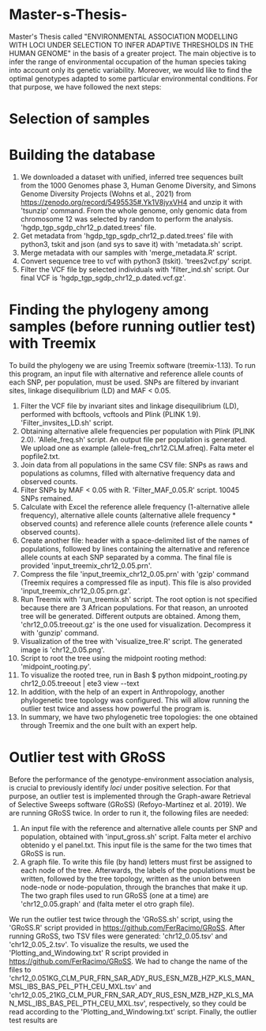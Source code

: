 # Master-s-Thesis-
Master's Thesis called "ENVIRONMENTAL ASSOCIATION MODELLING WITH LOCI UNDER SELECTION TO INFER ADAPTIVE THRESHOLDS IN THE HUMAN GENOME" in the basis of a greater project.
The main objective is to infer the range of environmental occupation of the human species taking into account only its genetic variability. Moreover, we would like to find the optimal genotypes adapted to some particular environmental conditions. For that purpose, we have followed the next steps:

# Selection of samples


# Building the database 
1. We downloaded a dataset with unified, inferred tree sequences built from the 1000 Genomes phase 3, Human Genome Diversity, and Simons Genome Diversity Projects (Wohns et al., 2021) from https://zenodo.org/record/5495535#.Yk1V8jyxVH4 and unzip it with 'tsunzip' command. From the whole genome, only genomic data from chromosome 12 was selected by random to perform the analysis. 'hgdp_tgp_sgdp_chr12_p.dated.trees' file.
2. Get metadata from 'hgdp_tgp_sgdp_chr12_p.dated.trees' file with python3, tskit and json (and sys to save it) with 'metadata.sh' script.
3. Merge metadata with our samples with 'merge_metadata.R' script.
4. Convert sequence tree to vcf with python3 (tskit). 'trees2vcf.py' script.
5. Filter the VCF file by selected individuals with 'filter_ind.sh' script. Our final VCF is 'hgdp_tgp_sgdp_chr12_p.dated.vcf.gz'.

# Finding the phylogeny among samples (before running outlier test) with Treemix
To build the phylogeny we are using Treemix software (treemix-1.13). To run this program, an input file with alternative and reference allele counts of each SNP, per population, must be used. SNPs are filtered by invariant sites, linkage disequilibrium (LD) and MAF < 0.05.
1. Filter the VCF file by invariant sites and linkage disequilibrium (LD), performed with bcftools, vcftools and Plink (PLINK 1.9). 'Filter_invsites_LD.sh' script. 
2. Obtaining alternative allele frequencies per population with Plink (PLINK 2.0). 'Allele_freq.sh' script. An output file per population is generated. We upload one as example (allele-freq_chr12.CLM.afreq). Falta meter el popfile2.txt. 
3. Join data from all populations in the same CSV file: SNPs as raws and populations as columns, filled with alternative frequency data and observed counts. 
4. Filter SNPs by MAF < 0.05 with R. 'Filter_MAF_0.05.R' script. 10045 SNPs remained. 
5. Calculate with Excel the reference allele frequency (1-alternative allele frequency), alternative allele counts (alternative allele frequency * observed counts) and reference allele counts (reference allele counts * observed counts). 
6. Create another file: header with a space-delimited list of the names of populations, followed by lines containing the alternative and reference allele counts at each SNP separated by a comma. The final file is provided 'input_treemix_chr12_0.05.prn'.
7. Compress the file 'input_treemix_chr12_0.05.prn' with 'gzip' command (Treemix requires a compressed file as input). This file is also provided 'input_treemix_chr12_0.05.prn.gz'.
8. Run Treemix with 'run_treemix.sh' script. The root option is not specified because there are 3 African populations. For that reason, an unrooted tree will be generated. Different outputs are obtained. Among them, 'chr12_0.05.treeout.gz' is the one used for visualization. Decompress it with 'gunzip' command. 
9. Visualization of the tree with 'visualize_tree.R' script. The generated image is 'chr12_0.05.png'. 
10. Script to root the tree using the midpoint rooting method: 'midpoint_rooting.py'. 
11. To visualize the rooted tree, run in Bash $ python midpoint_rooting.py chr12_0.05.treeout | ete3 view --text
12. In addition, with the help of an expert in Anthropology, another phylogenetic tree topology was configured. This will allow running the outlier test twice and assess how powerful the program is.
13. In summary, we have two phylogenetic tree topologies: the one obtained through Treemix and the one built with an expert help. 

# Outlier test with GRoSS 
Before the performance of the genotype-environment association analysis, is crucial to previously identify *loci* under positive selection. For that purpose, an outlier test is implemented through the Graph-aware Retrieval of Selective Sweeps software (GRoSS) (Refoyo-Martínez et al. 2019). We are running GRoSS twice. In order to run it, the following files are needed:
1. An input file with the reference and alternative allele counts per SNP and population, obtained with 'input_gross.sh' script. Falta meter el archivo obtenido y el panel.txt. This input file is the same for the two times that GRoSS is run. 
2. A graph file. To write this file (by hand) letters must first be assigned to each node of the tree. Afterwards, the labels of the populations must be written, followed by the tree topology, written as the union between node-node or node-population, through the branches that make it up. The two graph files used to run GRoSS (one at a time) are 'chr12_0.05.graph' and (falta meter el otro graph file).

We run the outlier test twice through the 'GRoSS.sh' script, using the 'GRoSS.R' script provided in https://github.com/FerRacimo/GRoSS. After running GRoSS, two TSV files were generated: 'chr12_0.05.tsv' and 'chr12_0.05_2.tsv'. To visualize the results, we used the 'Plotting_and_Windowing.txt' R script provided in https://github.com/FerRacimo/GRoSS. We had to change the name of the files to 'chr12_0.051KG_CLM_PUR_FRN_SAR_ADY_RUS_ESN_MZB_HZP_KLS_MAN_MSL_IBS_BAS_PEL_PTH_CEU_MXL.tsv' and 'chr12_0.05_21KG_CLM_PUR_FRN_SAR_ADY_RUS_ESN_MZB_HZP_KLS_MAN_MSL_IBS_BAS_PEL_PTH_CEU_MXL.tsv', respectively, so they could be read according to the 'Plotting_and_Windowing.txt' script. Finally, the outlier test results are 

